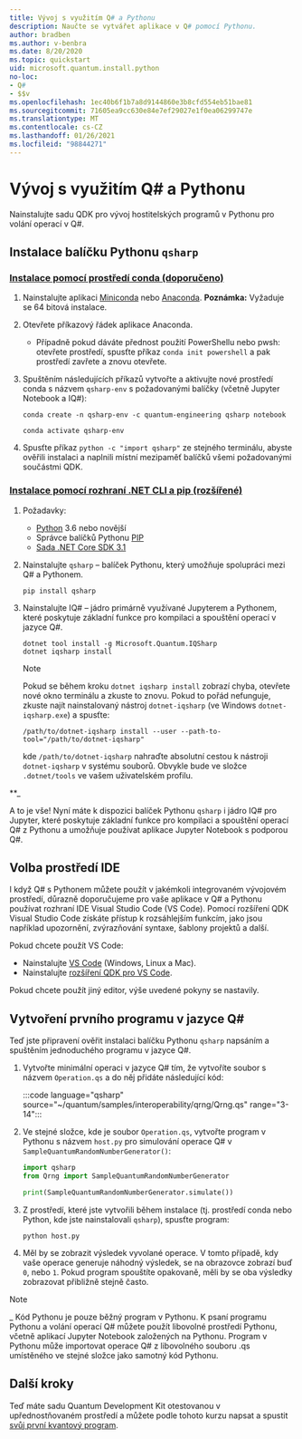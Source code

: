 ```yaml
---
title: Vývoj s využitím Q# a Pythonu
description: Naučte se vytvářet aplikace v Q# pomocí Pythonu.
author: bradben
ms.author: v-benbra
ms.date: 8/20/2020
ms.topic: quickstart
uid: microsoft.quantum.install.python
no-loc:
- Q#
- $$v
ms.openlocfilehash: 1ec40b6f1b7a8d9144860e3b8cfd554eb51bae81
ms.sourcegitcommit: 71605ea9cc630e84e7ef29027e1f0ea06299747e
ms.translationtype: MT
ms.contentlocale: cs-CZ
ms.lasthandoff: 01/26/2021
ms.locfileid: "98844271"
---
```

# <a name="develop-with-no-locq-and-python"></a>Vývoj s využitím Q# a Pythonu

Nainstalujte sadu QDK pro vývoj hostitelských programů v Pythonu pro volání operací v Q#.

## <a name="install-the-qsharp-python-package"></a>Instalace balíčku Pythonu `qsharp`

### <a name="install-using-conda-recommended"></a>[Instalace pomocí prostředí conda (doporučeno)](#tab/tabid-conda)

1. Nainstalujte aplikaci [Miniconda](https://docs.conda.io/en/latest/miniconda.html) nebo [Anaconda](https://www.anaconda.com/products/individual#Downloads). **Poznámka:** Vyžaduje se 64 bitová instalace.

1. Otevřete příkazový řádek aplikace Anaconda.

   - Případně pokud dáváte přednost použití PowerShellu nebo pwsh: otevřete prostředí, spusťte příkaz `conda init powershell` a pak prostředí zavřete a znovu otevřete.

1. Spuštěním následujících příkazů vytvořte a aktivujte nové prostředí conda s názvem `qsharp-env` s požadovanými balíčky (včetně Jupyter Notebook a IQ#):

    ```
    conda create -n qsharp-env -c quantum-engineering qsharp notebook

    conda activate qsharp-env
    ```

1. Spusťte příkaz `python -c "import qsharp"` ze stejného terminálu, abyste ověřili instalaci a naplnili místní mezipaměť balíčků všemi požadovanými součástmi QDK.

### <a name="install-using-net-cli-and-pip-advanced"></a>[Instalace pomocí rozhraní .NET CLI a pip (rozšířené)](#tab/tabid-dotnetcli)

1. Požadavky:

    - [Python](https://www.python.org/downloads/) 3.6 nebo novější
    - Správce balíčků Pythonu [PIP](https://pip.pypa.io/en/stable/installing)
    - [Sada .NET Core SDK 3.1](https://dotnet.microsoft.com/download/dotnet-core/3.1)


1. Nainstalujte `qsharp` – balíček Pythonu, který umožňuje spolupráci mezi Q# a Pythonem.

    ```
    pip install qsharp
    ```

1. Nainstalujte IQ# – jádro primárně využívané Jupyterem a Pythonem, které poskytuje základní funkce pro kompilaci a spouštění operací v jazyce Q#.

    ```dotnetcli
    dotnet tool install -g Microsoft.Quantum.IQSharp
    dotnet iqsharp install
    ```

    > [!NOTE]
    > Pokud se během kroku `dotnet iqsharp install` zobrazí chyba, otevřete nové okno terminálu a zkuste to znovu.
    > Pokud to pořád nefunguje, zkuste najít nainstalovaný nástroj `dotnet-iqsharp` (ve Windows `dotnet-iqsharp.exe`) a spusťte:
    > ```
    > /path/to/dotnet-iqsharp install --user --path-to-tool="/path/to/dotnet-iqsharp"
    > ```
    > kde `/path/to/dotnet-iqsharp` nahraďte absolutní cestou k nástroji `dotnet-iqsharp` v systému souborů.
    > Obvykle bude ve složce `.dotnet/tools` ve vašem uživatelském profilu.
    
**_

A to je vše! Nyní máte k dispozici balíček Pythonu `qsharp` i jádro IQ# pro Jupyter, které poskytuje základní funkce pro kompilaci a spouštění operací Q# z Pythonu a umožňuje používat aplikace Jupyter Notebook s podporou Q#.

## <a name="choose-your-ide"></a>Volba prostředí IDE

I když Q# s Pythonem můžete použít v jakémkoli integrovaném vývojovém prostředí, důrazně doporučujeme pro vaše aplikace v Q# a Pythonu používat rozhraní IDE Visual Studio Code (VS Code). Pomocí rozšíření QDK Visual Studio Code získáte přístup k rozsáhlejším funkcím, jako jsou například upozornění, zvýrazňování syntaxe, šablony projektů a další.

Pokud chcete použít VS Code:

- Nainstalujte [VS Code](https://code.visualstudio.com/download) (Windows, Linux a Mac).
- Nainstalujte [rozšíření QDK pro VS Code](https://marketplace.visualstudio.com/items?itemName=quantum.quantum-devkit-vscode).

Pokud chcete použít jiný editor, výše uvedené pokyny se nastavily.

## <a name="write-your-first-no-locq-program"></a>Vytvoření prvního programu v jazyce Q#

Teď jste připravení ověřit instalaci balíčku Pythonu `qsharp` napsáním a spuštěním jednoduchého programu v jazyce Q#.

1. Vytvořte minimální operaci v jazyce Q# tím, že vytvoříte soubor s názvem `Operation.qs` a do něj přidáte následující kód:

    :::code language="qsharp" source="~/quantum/samples/interoperability/qrng/Qrng.qs" range="3-14":::

1. Ve stejné složce, kde je soubor `Operation.qs`, vytvořte program v Pythonu s názvem `host.py` pro simulování operace Q# v `SampleQuantumRandomNumberGenerator()`:

    ```python
    import qsharp
    from Qrng import SampleQuantumRandomNumberGenerator

    print(SampleQuantumRandomNumberGenerator.simulate())
    ```

1. Z prostředí, které jste vytvořili během instalace (tj. prostředí conda nebo Python, kde jste nainstalovali `qsharp`), spusťte program:

    ```
    python host.py
    ```

1. Měl by se zobrazit výsledek vyvolané operace. V tomto případě, kdy vaše operace generuje náhodný výsledek, se na obrazovce zobrazí buď `0`, nebo `1`. Pokud program spouštíte opakovaně, měli by se oba výsledky zobrazovat přibližně stejně často.

> [!NOTE]
> _ Kód Pythonu je pouze běžný program v Pythonu. K psaní programu Pythonu a volání operací Q# můžete použít libovolné prostředí Pythonu, včetně aplikací Jupyter Notebook založených na Pythonu. Program v Pythonu může importovat operace Q# z libovolného souboru .qs umístěného ve stejné složce jako samotný kód Pythonu.

## <a name="next-steps"></a>Další kroky

Teď máte sadu Quantum Development Kit otestovanou v upřednostňovaném prostředí a můžete podle tohoto kurzu napsat a spustit [svůj první kvantový program](xref:microsoft.quantum.quickstarts.qrng).
